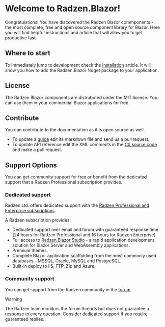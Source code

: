 # Welcome to Radzen.Blazor!
Congratulations! You have discovered the Radzen Blazor commponents - the most complete, free and open source component library for Blazor. Here you will find helpful instructions and article that will allow you to get productive fast.

## Where to start
To immediately jump to development check the [Installation](getting-started/installation.md) article. It will show
you how to add the Radzen.Blazor Nuget package to your application.

## License
The Radzen Blazor components are distrubuted under the MIT license. You can use them in your commercial Blazor applications for free.

## Contribute
You can contribute to the documentation as it is open source as well.
- To update a [guide](https://github.com/radzenhq/radzen-blazor/tree/master/Radzen.DocFX/guides) edit its markdown file and send us a pull request.
- To update API reference edit the XML comments in the [C# source code](https://github.com/radzenhq/radzen-blazor/tree/master/Radzen.Blazor) and make a pull request.

## Support Options
You can get community support for free or benefit from the dedicated support that a Radzen Professional subscription provides.

### Dedicated support
Radzen Ltd. offers dedicated support with the [Radzen Professional and Enterprise subscriptions](https://www.radzen.com/blazor-studio/pricing/). 

A Radzen subscription provides:

- Dedicated support over email and forum with guaranteed response time (24 hours for Radzen Professional and 16 hours for Radzen Enterprise)
- Full access to [Radzen Blazor Studio](https://www.radzen.com/blazor-studio/) - a rapid application development solution for Blazor Server and WebAssembly applications.
- Premium themes.
- Complete Blazor application scaffolding from the most commonly used databases - MSSQL, Oracle, MySQL and PostgreSQL.
- Built-in deploy to IIS, FTP, Zip and Azure.

### Community support
You can get support from the Radzen community in the [forum](https://forum.radzen.com).

> [!Warning]
> The Radzen team monitors the forum threads but does not guarantee a response to every question. Consider [dedicated support](#dedicated-support) if you require guaranteed replies.
